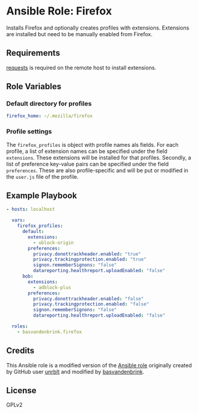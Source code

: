 # Ansible Role: Firefox

Installs Firefox and optionally creates profiles with extensions.
Extensions are installed but need to be manually enabled from Firefox.

## Requirements

[requests][0] is required on the remote host to install extensions.

## Role Variables

### Default directory for profiles

```yaml
firefox_home: ~/.mozilla/firefox
```

### Profile settings

The `firefox_profiles` is object with profile names als fields. For each profile, a list of extension names can be specified under the field `extensions`. These extensions will be installed for that profiles. Secondly, a list of preference key-value pairs can be specified under the field `preferences`. These are also profile-specific and will be put or modified in the `user.js` file of the profile.

## Example Playbook

```yaml
- hosts: localhost

  vars:
    firefox_profiles:
      default:
        extensions:
          - ublock-origin
        preferences:
          privacy.donottrackheader.enabled: "true"
          privacy.trackingprotection.enabled: "true"
          signon.rememberSignons: "false"
          datareporting.healthreport.uploadEnabled: "false"
      bob:
        extensions:
          - adblock-plus
        preferences:
          privacy.donottrackheader.enabled: "false"
          privacy.trackingprotection.enabled: "false"
          signon.rememberSignons: "false"
          datareporting.healthreport.uploadEnabled: "false"

  roles:
    - basvandenbrink.firefox
```

## Credits

This Ansible role is a modified version of the [Ansible role](https://github.com/basvandenbrink/ansible-firefox) originally created by GitHub user [unrblt](https://github.com/unrblt) and modified by [basvandenbrink](https://github.com/basvandenbrink).

## License

GPLv2

[0]: http://docs.python-requests.org/en/master "requests"
